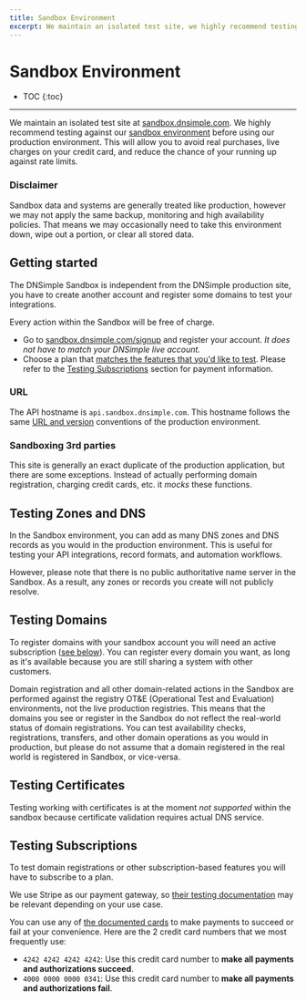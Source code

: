 ```yaml
---
title: Sandbox Environment
excerpt: We maintain an isolated test site, we highly recommend testing against our sandbox environment before using our production environment.
---
```


# Sandbox Environment

* TOC
{:toc}

---

We maintain an isolated test site at [sandbox.dnsimple.com](https://sandbox.dnsimple.com/). We highly recommend testing against our [sandbox environment](https://developer.dnsimple.com/sandbox/) before using our production environment. This will allow you to avoid real purchases, live charges on your credit card, and reduce the chance of your running up against rate limits.

### Disclaimer

Sandbox data and systems are generally treated like production, however we may not apply the same backup, monitoring and high availability policies. That means we may occasionally need to take this environment down, wipe out a portion, or clear all stored data.

## Getting started

The DNSimple Sandbox is independent from the DNSimple production site, you have to create another account and register some domains to test your integrations.

<info>
Every action within the Sandbox will be free of charge.
</info>

- Go to [sandbox.dnsimple.com/signup](https://sandbox.dnsimple.com/signup) and register your account. _It does not have to match your DNSimple live account._
- Choose a plan that [matches the features that you'd like to test](https://sandbox.dnsimple.com/pricing). Please refer to the [Testing Subscriptions](#testing-subscriptions) section for payment information.

### URL

The API hostname is `api.sandbox.dnsimple.com`. This hostname follows the same [URL and version](/v2/#url) conventions of the production environment.

### Sandboxing 3rd parties

This site is generally an exact duplicate of the production application, but there are some exceptions. Instead of actually performing domain registration, charging credit cards, etc. it _mocks_ these functions.


## Testing Zones and DNS

In the Sandbox environment, you can add as many DNS zones and DNS records as you would in the production environment. This is useful for testing your API integrations, record formats, and automation workflows.

However, please note that there is no public authoritative name server in the Sandbox. As a result, any zones or records you create will not publicly resolve.


## Testing Domains

To register domains with your sandbox account you will need an active subscription ([see below](#testing-subscriptions)). You can register every domain you want, as long as it's available because you are still sharing a system with other customers.

<note>
Domain registration and all other domain-related actions in the Sandbox are performed against the registry OT&E (Operational Test and Evaluation) environments, not the live production registries. This means that the domains you see or register in the Sandbox do not reflect the real-world status of domain registrations. You can test availability checks, registrations, transfers, and other domain operations as you would in production, but please do not assume that a domain registered in the real world is registered in Sandbox, or vice-versa.
</note>

## Testing Certificates

Testing working with certificates is at the moment *not supported* within the sandbox because certificate validation requires actual DNS service.


## Testing Subscriptions

To test domain registrations or other subscription-based features you will have to subscribe to a plan.

We use Stripe as our payment gateway, so [their testing documentation](https://stripe.com/docs/testing) may be relevant depending on your use case.

You can use any of [the documented cards](https://stripe.com/docs/testing#cards) to make payments to succeed or fail at your convenience. Here are the 2 credit card numbers that we most frequently use:

- `4242 4242 4242 4242`: Use this credit card number to **make all payments and authorizations succeed**.
- `4000 0000 0000 0341`: Use this credit card number to **make all payments and authorizations fail**.
